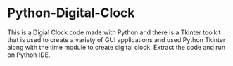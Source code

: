 # Python-Digital-Clock

This is a Digial Clock code made with Python and there is a Tkinter toolkit that is used to create a variety of GUI applications and used Python Tkinter along with the time module to create digital clock. Extract the code and run on Python IDE.
